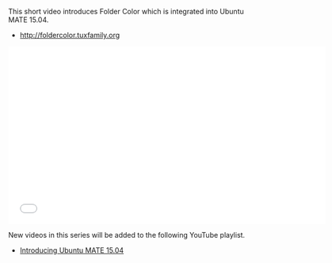 <!-- 
.. title: Folder Color in Ubuntu MATE 15.04
.. slug: folder-color-in-ubuntu-mate-vivid-vervet
.. date: 2015-03-11 20:00:00 UTC
.. tags: Ubuntu,MATE,Features,Vivid
.. link: https://www.youtube.com/watch?v=ZrSVepoNuJk
.. description: 
.. type: text
.. author: Martin Wimpress
-->

This short video introduces Folder Color which is integrated into Ubuntu MATE 15.04.

  * <http://foldercolor.tuxfamily.org>

<div align="center">
<iframe width="640" height="360" src="//www.youtube.com/embed/ZrSVepoNuJk" frameborder="0" allowfullscreen></iframe>
</div>

New videos in this series will be added to the following YouTube playlist.

  * [Introducing Ubuntu MATE 15.04](//www.youtube.com/playlist?list=PLE6KGGrWCFf0-7sVeKHpddNGUPCYTclBR)

